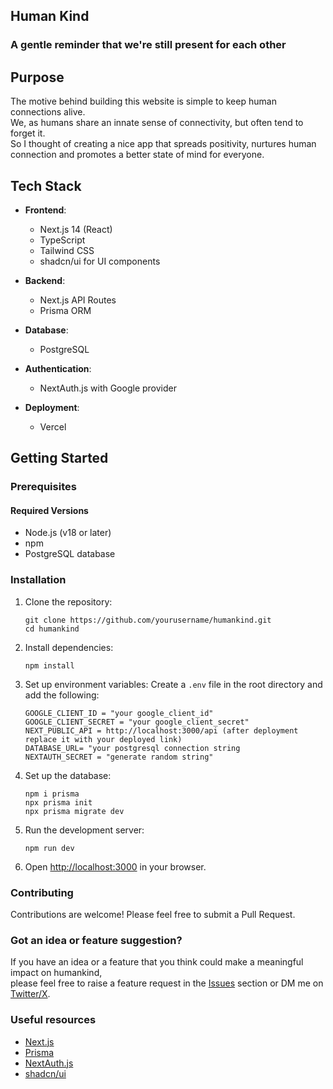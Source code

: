 ## Human Kind

### A gentle reminder that we're still present for each other

## Purpose

The motive behind building this website is simple to keep human connections alive.  
We, as humans share an innate sense of connectivity, but often tend to forget it.  
So I thought of creating a nice app that spreads positivity, nurtures human connection and promotes a better state of mind for everyone.

## Tech Stack

- **Frontend**: 
  - Next.js 14 (React)
  - TypeScript
  - Tailwind CSS
  - shadcn/ui for UI components

- **Backend**: 
  - Next.js API Routes
  - Prisma ORM

- **Database**: 
  - PostgreSQL 

- **Authentication**: 
  - NextAuth.js with Google provider

- **Deployment**: 
  - Vercel

## Getting Started

### Prerequisites

#### Required Versions

- Node.js (v18 or later)
- npm 
- PostgreSQL database

### Installation

1. Clone the repository:
   ```
   git clone https://github.com/yourusername/humankind.git
   cd humankind
   ```

2. Install dependencies:
   ```
   npm install
   ```

3. Set up environment variables:
   Create a `.env` file in the root directory and add the following:
   ```
   GOOGLE_CLIENT_ID = "your google_client_id"
   GOOGLE_CLIENT_SECRET = "your google_client_secret"
   NEXT_PUBLIC_API = http://localhost:3000/api (after deployment replace it with your deployed link)
   DATABASE_URL= "your postgresql connection string
   NEXTAUTH_SECRET = "generate random string"
   ```
   
4. Set up the database:
   ```
   npm i prisma
   npx prisma init
   npx prisma migrate dev
   ```

5. Run the development server:
   ```
   npm run dev
   ```

6. Open [http://localhost:3000](http://localhost:3000) in your browser.

### Contributing

Contributions are welcome! Please feel free to submit a Pull Request.

### Got an idea or feature suggestion?

If you have an idea or a feature that you think could make a meaningful impact on humankind,  
please feel free to raise a feature request in the [Issues](../../issues) section or DM me on [Twitter/X](https://x.com/aayushk999).

### Useful resources

- [Next.js](https://nextjs.org/)
- [Prisma](https://www.prisma.io/)
- [NextAuth.js](https://next-auth.js.org/)
- [shadcn/ui](https://ui.shadcn.com/)